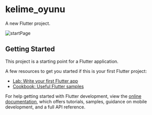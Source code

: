 # kelime_oyunu

A new Flutter project.

![startPage](https://github.com/sevdeaydiin/kelime_oyunu/assets/74006598/b71eed13-18ff-4060-8747-1d419fd315ff)


## Getting Started

This project is a starting point for a Flutter application.

A few resources to get you started if this is your first Flutter project:

- [Lab: Write your first Flutter app](https://docs.flutter.dev/get-started/codelab)
- [Cookbook: Useful Flutter samples](https://docs.flutter.dev/cookbook)

For help getting started with Flutter development, view the
[online documentation](https://docs.flutter.dev/), which offers tutorials,
samples, guidance on mobile development, and a full API reference.
